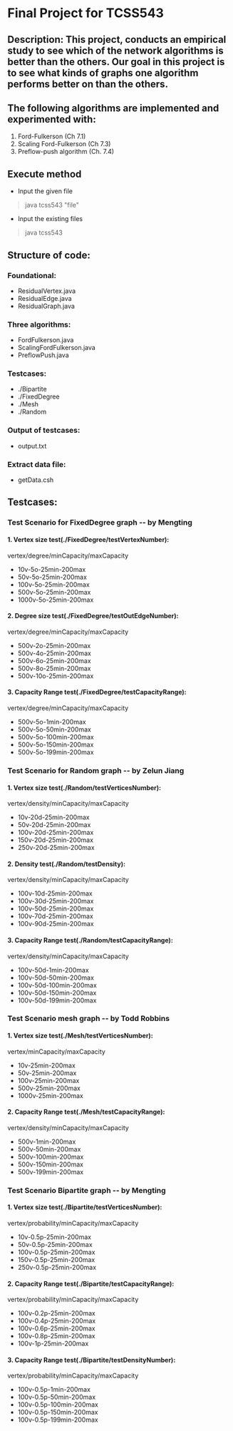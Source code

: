 # Final Project for TCSS543
## Description: This project, conducts an empirical study to see which of the network algorithms is better than the others. Our goal in this project is to see what kinds of graphs one algorithm performs better on than the others. 

## The following algorithms are implemented and experimented with: 
1. Ford-Fulkerson (Ch 7.1) 
2. Scaling Ford-Fulkerson (Ch 7.3)
3. Preflow-push algorithm (Ch. 7.4)

## Execute method
- Input the given file
> java tcss543 "file"
- Input the existing files
> java tcss543

## Structure of code:
### Foundational:
- ResidualVertex.java
- ResidualEdge.java
- ResidualGraph.java

### Three algorithms:
- FordFulkerson.java
- ScalingFordFulkerson.java
- PreflowPush.java

### Testcases:
- ./Bipartite
- ./FixedDegree
- ./Mesh
- ./Random

### Output of testcases:
- output.txt

### Extract data file: 
- getData.csh

## Testcases:
### Test Scenario for FixedDegree graph  -- by Mengting
#### 1. Vertex size test(./FixedDegree/testVertexNumber):
vertex/degree/minCapacity/maxCapacity
- 10v-5o-25min-200max
- 50v-5o-25min-200max
- 100v-5o-25min-200max
- 500v-5o-25min-200max
- 1000v-5o-25min-200max



#### 2. Degree size test(./FixedDegree/testOutEdgeNumber):
vertex/degree/minCapacity/maxCapacity
- 500v-2o-25min-200max
- 500v-4o-25min-200max
- 500v-6o-25min-200max
- 500v-8o-25min-200max
- 500v-10o-25min-200max

#### 3. Capacity Range test(./FixedDegree/testCapacityRange):
vertex/degree/minCapacity/maxCapacity
- 500v-5o-1min-200max
- 500v-5o-50min-200max
- 500v-5o-100min-200max
- 500v-5o-150min-200max
- 500v-5o-199min-200max


### Test Scenario for Random graph  -- by Zelun Jiang
#### 1. Vertex size test(./Random/testVerticesNumber):
vertex/density/minCapacity/maxCapacity
- 10v-20d-25min-200max
- 50v-20d-25min-200max
- 100v-20d-25min-200max
- 150v-20d-25min-200max
- 250v-20d-25min-200max


#### 2. Density test(./Random/testDensity):
vertex/density/minCapacity/maxCapacity
- 100v-10d-25min-200max
- 100v-30d-25min-200max
- 100v-50d-25min-200max
- 100v-70d-25min-200max
- 100v-90d-25min-200max


#### 3. Capacity Range test(./Random/testCapacityRange):
vertex/density/minCapacity/maxCapacity
- 100v-50d-1min-200max
- 100v-50d-50min-200max
- 100v-50d-100min-200max
- 100v-50d-150min-200max
- 100v-50d-199min-200max


### Test Scenario mesh graph  -- by Todd Robbins
#### 1. Vertex size test(./Mesh/testVerticesNumber):
vertex/minCapacity/maxCapacity
- 10v-25min-200max
- 50v-25min-200max
- 100v-25min-200max
- 500v-25min-200max
- 1000v-25min-200max

#### 2. Capacity Range test(./Mesh/testCapacityRange):
vertex/density/minCapacity/maxCapacity
- 500v-1min-200max
- 500v-50min-200max
- 500v-100min-200max
- 500v-150min-200max
- 500v-199min-200max

### Test Scenario Bipartite  graph  -- by Mengting
#### 1. Vertex size test(./Bipartite/testVerticesNumber):
vertex/probability/minCapacity/maxCapacity
- 10v-0.5p-25min-200max
- 50v-0.5p-25min-200max
- 100v-0.5p-25min-200max
- 150v-0.5p-25min-200max
- 250v-0.5p-25min-200max


#### 2. Capacity Range test(./Bipartite/testCapacityRange):
vertex/probability/minCapacity/maxCapacity
- 100v-0.2p-25min-200max
- 100v-0.4p-25min-200max
- 100v-0.6p-25min-200max
- 100v-0.8p-25min-200max
- 100v-1p-25min-200max

#### 3. Capacity Range test(./Bipartite/testDensityNumber):
vertex/probability/minCapacity/maxCapacity
- 100v-0.5p-1min-200max
- 100v-0.5p-50min-200max
- 100v-0.5p-100min-200max
- 100v-0.5p-150min-200max
- 100v-0.5p-199min-200max


